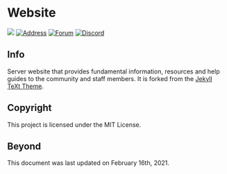 # Website
![](https://img.shields.io/github/issues/darkstne/website.svg?style=flat-square&logo=github) [![Address](https://img.shields.io/badge/ip-darkst.one-ff9500?style=flat-square)](https://darkst.one/hc/getting-started#server-basics) [![Forum](https://img.shields.io/badge/forum-talk.darkst.one-ff9500?style=flat-square)](https://darkst.one/forum) [![Discord](https://img.shields.io/discord/782808436118650890?color=7289DA&label=chat&logo=discord&logoColor=fff&style=flat-square)](https://darkst.one/discord)

## Info
Server website that provides fundamental information, resources and help guides to the community and staff members. It is forked from the [Jekyll TeXt Theme](https://tianqi.name/jekyll-TeXt-theme/).

## Copyright
This project is licensed under the MIT License.

## Beyond
This document was last updated on February 16th, 2021.
